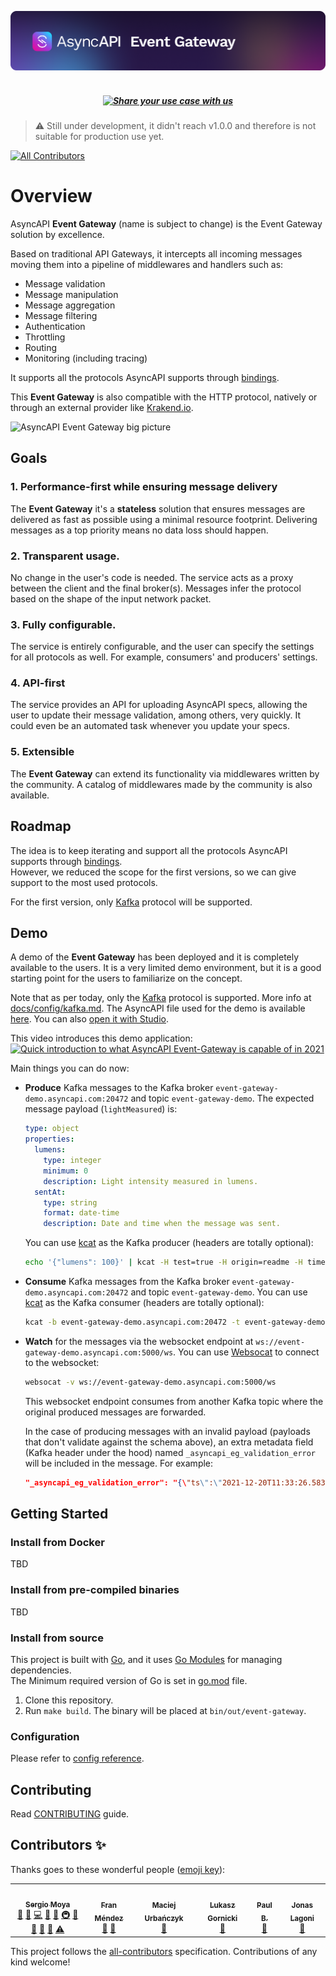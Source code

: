 [![AsyncAPI Event Gateway](./assets/logo.png)](https://www.asyncapi.com)

<h5 align="center">
  <br>
  <a href="https://github.com/asyncapi/event-gateway/issues/new?assignees=&labels=use+case&template=use_case.md&title=%5BUSECASE%5D+">
    <img src="https://dummyimage.com/1000x80/0e9f6f/ffffff.png&text=We+are+looking+for+use+cases!+Please+share+yours+by+clicking+here" alt="Share your use case with us">
  </a>
  <br>
</h5>

> :warning: Still under development, it didn't reach v1.0.0 and therefore is not suitable for production use yet.

<!-- ALL-CONTRIBUTORS-BADGE:START - Do not remove or modify this section -->
[![All Contributors](https://img.shields.io/badge/all_contributors-6-orange.svg?style=flat-square)](#contributors-)
<!-- ALL-CONTRIBUTORS-BADGE:END -->

# Overview  

AsyncAPI **Event Gateway** (name is subject to change) is the Event Gateway solution by excellence.

Based on traditional API Gateways, it intercepts all incoming messages moving them into a pipeline of middlewares and handlers such as:

- Message validation
- Message manipulation
- Message aggregation
- Message filtering
- Authentication
- Throttling
- Routing
- Monitoring (including tracing)

It supports all the protocols AsyncAPI supports through [bindings](https://github.com/asyncapi/bindings).

This **Event Gateway** is also compatible with the HTTP protocol, natively or through an external provider like [Krakend.io](http://krakend.io).

![AsyncAPI Event Gateway big picture](https://user-images.githubusercontent.com/1083296/120669755-07323e00-c490-11eb-8844-a6292b516656.jpg)

## Goals

### 1. Performance-first while ensuring message delivery
The **Event Gateway** it's a **stateless** solution that ensures messages are delivered as fast as possible using a minimal resource footprint.
Delivering messages as a top priority means no data loss should happen.

### 2. Transparent usage.
No change in the user's code is needed. The service acts as a proxy between the client and the final broker(s). 
Messages infer the protocol based on the shape of the input network packet.

### 3. Fully configurable.
The service is entirely configurable, and the user can specify the settings for all protocols as well. For example, consumers' and producers' settings.

### 4. API-first
The service provides an API for uploading AsyncAPI specs, allowing the user to update their message validation, among others, very quickly. 
It could even be an automated task whenever you update your specs.

### 5. Extensible
The **Event Gateway** can extend its functionality via middlewares written by the community.
A catalog of middlewares made by the community is also available.

## Roadmap
The idea is to keep iterating and support all the protocols AsyncAPI supports through [bindings](https://github.com/asyncapi/bindings).  
However, we reduced the scope for the first versions, so we can give support to the most used protocols. 

For the first version, only [Kafka](https://kafka.apache.org) protocol will be supported. 

## Demo
A demo of the **Event Gateway** has been deployed and it is completely available to the users.
It is a very limited demo environment, but it is a good starting point for the users to familiarize on the concept.

Note that as per today, only the [Kafka](https://kafka.apache.org) protocol is supported. More info at [docs/config/kafka.md](docs/config/kafka.md).
The AsyncAPI file used for the demo is available [here](deployments/k8s/event-gateway-demo/event-gateway-demo.asyncapi.yaml). You can also [open it with Studio](https://studio.asyncapi.com/?url=https://raw.githubusercontent.com/asyncapi/event-gateway/master/deployments/k8s/event-gateway-demo/event-gateway-demo.asyncapi.yaml).

This video introduces this demo application:  
[![Quick introduction to what AsyncAPI Event-Gateway is capable of in 2021](https://user-images.githubusercontent.com/1083296/146788873-f21fca6b-a07e-4cac-841d-0f59f48065bd.png)](https://www.youtube.com/watch?v=ht8mOf3wsFw)

Main things you can do now:

- **Produce** Kafka messages to the Kafka broker `event-gateway-demo.asyncapi.com:20472` and topic `event-gateway-demo`. The expected message payload (`lightMeasured`) is:
  ```yaml
  type: object
  properties:
    lumens:
      type: integer
      minimum: 0
      description: Light intensity measured in lumens.
    sentAt:
      type: string
      format: date-time
      description: Date and time when the message was sent.
  ```
  You can use [kcat](https://github.com/edenhill/kcat) as the Kafka producer (headers are totally optional):
  ```bash
  echo '{"lumens": 100}' | kcat -H test=true -H origin=readme -H time=(date) -b event-gateway-demo.asyncapi.com:20472 -t event-gateway-demo -P
  ```                
- **Consume** Kafka messages from the Kafka broker `event-gateway-demo.asyncapi.com:20472` and topic `event-gateway-demo`.
  You can use [kcat](https://github.com/edenhill/kcat) as the Kafka consumer (headers are totally optional):
  ```bash
  kcat -b event-gateway-demo.asyncapi.com:20472 -t event-gateway-demo -C
  ```     
- **Watch** for the messages via the websocket endpoint at `ws://event-gateway-demo.asyncapi.com:5000/ws`. You can use [Websocat](https://github.com/vi/websocat) to connect to the websocket:
  ```bash
  websocat -v ws://event-gateway-demo.asyncapi.com:5000/ws
  ```
  This websocket endpoint consumes from another Kafka topic where the original produced messages are forwarded. 
  
  In the case of producing messages with an invalid payload (payloads that don't validate against the schema above), an extra metadata field (Kafka header under the hood) named `_asyncapi_eg_validation_error` will be included in the message. For example:
  ```json
  "_asyncapi_eg_validation_error": "{\"ts\":\"2021-12-20T11:33:26.583143572Z\",\"errors\":[\"lumens: Invalid type. Expected: integer, given: boolean\"]}",
  ```

## Getting Started

### Install from Docker
TBD

### Install from pre-compiled binaries
TBD

### Install from source
This project is built with [Go](https://golang.org/), and it uses [Go Modules](https://golang.org/ref/mod) for managing dependencies.  
The Minimum required version of Go is set in [go.mod](go.mod) file.

1. Clone this repository.
2. Run `make build`. The binary will be placed at `bin/out/event-gateway`.

### Configuration
Please refer to [config reference](/docs/config/README.md).

## Contributing
Read [CONTRIBUTING](https://github.com/asyncapi/.github/blob/master/CONTRIBUTING.md) guide.

## Contributors ✨
Thanks goes to these wonderful people ([emoji key](https://allcontributors.org/docs/en/emoji-key)):

<!-- ALL-CONTRIBUTORS-LIST:START - Do not remove or modify this section -->
<!-- prettier-ignore-start -->
<!-- markdownlint-disable -->
<table>
  <tr>
    <td align="center"><a href="https://github.com/smoya"><img src="https://avatars.githubusercontent.com/u/1083296?v=4?s=100" width="100px;" alt=""/><br /><sub><b>Sergio Moya</b></sub></a><br /><a href="#question-smoya" title="Answering Questions">💬</a> <a href="https://github.com/asyncapi/event-gateway/issues?q=author%3Asmoya" title="Bug reports">🐛</a> <a href="https://github.com/asyncapi/event-gateway/commits?author=smoya" title="Code">💻</a> <a href="https://github.com/asyncapi/event-gateway/commits?author=smoya" title="Documentation">📖</a> <a href="#ideas-smoya" title="Ideas, Planning, & Feedback">🤔</a> <a href="#infra-smoya" title="Infrastructure (Hosting, Build-Tools, etc)">🚇</a> <a href="#maintenance-smoya" title="Maintenance">🚧</a> <a href="#projectManagement-smoya" title="Project Management">📆</a> <a href="#research-smoya" title="Research">🔬</a> <a href="https://github.com/asyncapi/event-gateway/pulls?q=is%3Apr+reviewed-by%3Asmoya" title="Reviewed Pull Requests">👀</a> <a href="https://github.com/asyncapi/event-gateway/commits?author=smoya" title="Tests">⚠️</a></td>
    <td align="center"><a href="http://www.fmvilas.com/"><img src="https://avatars.githubusercontent.com/u/242119?v=4?s=100" width="100px;" alt=""/><br /><sub><b>Fran Méndez</b></sub></a><br /><a href="#ideas-fmvilas" title="Ideas, Planning, & Feedback">🤔</a> <a href="https://github.com/asyncapi/event-gateway/pulls?q=is%3Apr+reviewed-by%3Afmvilas" title="Reviewed Pull Requests">👀</a></td>
    <td align="center"><a href="https://github.com/magicmatatjahu"><img src="https://avatars.githubusercontent.com/u/20404945?v=4?s=100" width="100px;" alt=""/><br /><sub><b>Maciej Urbańczyk</b></sub></a><br /><a href="https://github.com/asyncapi/event-gateway/pulls?q=is%3Apr+reviewed-by%3Amagicmatatjahu" title="Reviewed Pull Requests">👀</a></td>
    <td align="center"><a href="https://dev.to/derberg"><img src="https://avatars.githubusercontent.com/u/6995927?v=4?s=100" width="100px;" alt=""/><br /><sub><b>Lukasz Gornicki</b></sub></a><br /><a href="https://github.com/asyncapi/event-gateway/pulls?q=is%3Apr+reviewed-by%3Aderberg" title="Reviewed Pull Requests">👀</a></td>
    <td align="center"><a href="http://polr.fr/me"><img src="https://avatars.githubusercontent.com/u/904193?v=4?s=100" width="100px;" alt=""/><br /><sub><b>Paul B.</b></sub></a><br /><a href="https://github.com/asyncapi/event-gateway/pulls?q=is%3Apr+reviewed-by%3ApaulRbr" title="Reviewed Pull Requests">👀</a></td>
    <td align="center"><a href="https://github.com/jonaslagoni"><img src="https://avatars.githubusercontent.com/u/13396189?v=4?s=100" width="100px;" alt=""/><br /><sub><b>Jonas Lagoni</b></sub></a><br /><a href="https://github.com/asyncapi/event-gateway/pulls?q=is%3Apr+reviewed-by%3Ajonaslagoni" title="Reviewed Pull Requests">👀</a></td>
  </tr>
</table>

<!-- markdownlint-restore -->
<!-- prettier-ignore-end -->

<!-- ALL-CONTRIBUTORS-LIST:END -->

This project follows the [all-contributors](https://github.com/all-contributors/all-contributors) specification. Contributions of any kind welcome!
